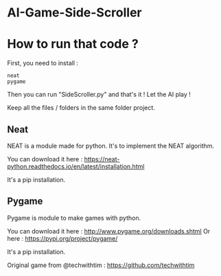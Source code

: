 # AI-Game-Side-Scroller


# How to run that code ?

First, you need to install :

```
neat
pygame
```

Then you can run "SideScroller.py" and that's it !
Let the AI play !

Keep all the files / folders in the same folder project.

## Neat

NEAT is a module made for python. It's to implement the NEAT algorithm.

You can download it here : https://neat-python.readthedocs.io/en/latest/installation.html

It's a pip installation.

## Pygame

Pygame is module to make games with python.

You can download it here : http://www.pygame.org/downloads.shtml
Or here : https://pypi.org/project/pygame/

It's a pip installation. 


Original game from @techwithtim : https://github.com/techwithtim  
